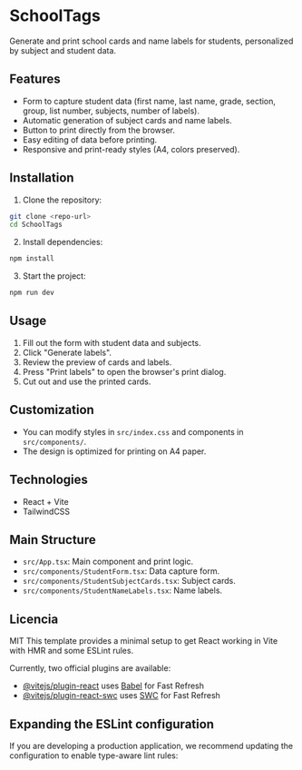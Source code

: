 # SchoolTags

Generate and print school cards and name labels for students, personalized by subject and student data.

## Features

- Form to capture student data (first name, last name, grade, section, group, list number, subjects, number of labels).
- Automatic generation of subject cards and name labels.
- Button to print directly from the browser.
- Easy editing of data before printing.
- Responsive and print-ready styles (A4, colors preserved).

## Installation

1. Clone the repository:

```bash
git clone <repo-url>
cd SchoolTags
```

2. Install dependencies:

```bash
npm install
```

3. Start the project:

```bash
npm run dev
```

## Usage

1. Fill out the form with student data and subjects.
2. Click "Generate labels".
3. Review the preview of cards and labels.
4. Press "Print labels" to open the browser's print dialog.
5. Cut out and use the printed cards.

## Customization

- You can modify styles in `src/index.css` and components in `src/components/`.
- The design is optimized for printing on A4 paper.

## Technologies

- React + Vite
- TailwindCSS

## Main Structure

- `src/App.tsx`: Main component and print logic.
- `src/components/StudentForm.tsx`: Data capture form.
- `src/components/StudentSubjectCards.tsx`: Subject cards.
- `src/components/StudentNameLabels.tsx`: Name labels.

## Licencia

MIT
This template provides a minimal setup to get React working in Vite with HMR and some ESLint rules.

Currently, two official plugins are available:

- [@vitejs/plugin-react](https://github.com/vitejs/vite-plugin-react/blob/main/packages/plugin-react) uses [Babel](https://babeljs.io/) for Fast Refresh
- [@vitejs/plugin-react-swc](https://github.com/vitejs/vite-plugin-react/blob/main/packages/plugin-react-swc) uses [SWC](https://swc.rs/) for Fast Refresh

## Expanding the ESLint configuration

If you are developing a production application, we recommend updating the configuration to enable type-aware lint rules:
